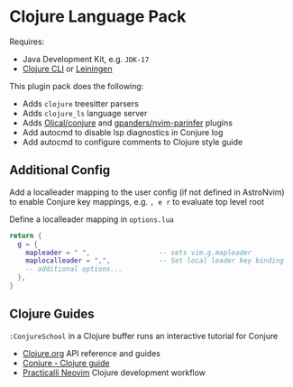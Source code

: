 # Clojure Language Pack

Requires:

- Java Development Kit, e.g. `JDK-17`
- [Clojure CLI](https://clojure.org/guides/install_clojure) or [Leiningen](https://leiningen.org/)

This plugin pack does the following:

- Adds `clojure` treesitter parsers
- Adds `clojure_ls` language server
- Adds [Olical/conjure](https://github.com/Olical/conjure) and [gpanders/nvim-parinfer](https://github.com/gpanders/nvim-parinfer) plugins
- Add autocmd to disable lsp diagnostics in Conjure log
- Add autocmd to configure comments to Clojure style guide

## Additional Config

Add a localleader mapping to the user config (if not defined in AstroNvim) to enable Conjure key mappings, e.g. `, e r` to evaluate top level root

Define a localleader mapping in `options.lua`

```lua
return {
  g = {
    mapleader = " ",                 -- sets vim.g.mapleader
    maplocalleader = ",",            -- Set local leader key binding
    -- additional options...
  },
}
```

## Clojure Guides

`:ConjureSchool` in a Clojure buffer runs an interactive tutorial for Conjure

- [Clojure.org](https://clojure.org/index) API reference and guides
- [Conjure - Clojure guide](https://github.com/Olical/conjure/wiki/Quick-start:-Clojure)
- [Practicalli Neovim](https://practical.li/neovim/) Clojure development workflow

<!-- vim: set ft=markdown: -->